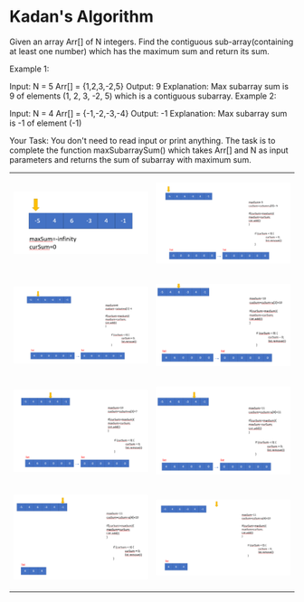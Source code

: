 # Kadan's Algorithm

Given an array Arr[] of N integers. Find the contiguous sub-array(containing at least one number) which has the maximum sum and return its sum.


Example 1:

Input:
N = 5
Arr[] = {1,2,3,-2,5}
Output:
9
Explanation:
Max subarray sum is 9
of elements (1, 2, 3, -2, 5) which
is a contiguous subarray.
Example 2:

Input:
N = 4
Arr[] = {-1,-2,-3,-4}
Output:
-1
Explanation:
Max subarray sum is -1
of element (-1)

Your Task:
You don't need to read input or print anything.
The task is to complete the function maxSubarraySum() 
which takes Arr[] and N as input parameters and returns the sum of
subarray with maximum sum.
<table>
<tr>

<td>

![](assetes/ss1.png)
</td>

<td>

![](assetes/ss2.png)
</td>
</tr>

<tr>

<td>

![](assetes/ss3.png)
</td>

<td>

![](assetes/ss4.png)
</td>
</tr>


<tr>

<td>

![](assetes/ss5.png)
</td>

<td>

![](assetes/ss6.png)
</td>
</tr>


<tr>

<td>

![](assetes/ss7.png)
</td>

<td>

![](assetes/ss8.png)
</td>
</tr>


</table>
